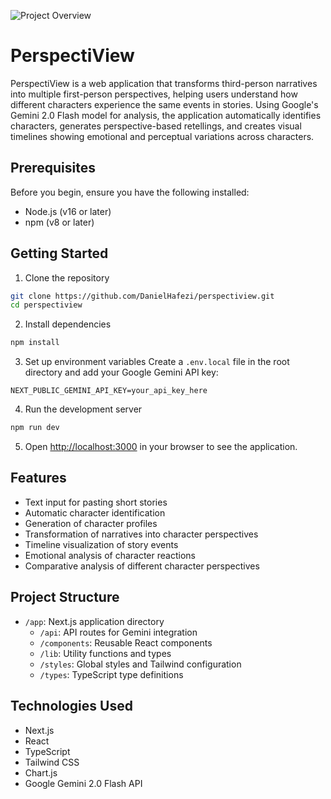 ![Project Overview](projects/project_overview.gif)

# PerspectiView

PerspectiView is a web application that transforms third-person narratives into multiple first-person perspectives, helping users understand how different characters experience the same events in stories. Using Google's Gemini 2.0 Flash model for analysis, the application automatically identifies characters, generates perspective-based retellings, and creates visual timelines showing emotional and perceptual variations across characters.

## Prerequisites

Before you begin, ensure you have the following installed:
- Node.js (v16 or later)
- npm (v8 or later)

## Getting Started

1. Clone the repository
```bash
git clone https://github.com/DanielHafezi/perspectiview.git
cd perspectiview
```

2. Install dependencies
```bash
npm install
```

3. Set up environment variables
Create a `.env.local` file in the root directory and add your Google Gemini API key:
```
NEXT_PUBLIC_GEMINI_API_KEY=your_api_key_here
```

4. Run the development server
```bash
npm run dev
```

5. Open [http://localhost:3000](http://localhost:3000) in your browser to see the application.

## Features

- Text input for pasting short stories
- Automatic character identification
- Generation of character profiles
- Transformation of narratives into character perspectives
- Timeline visualization of story events
- Emotional analysis of character reactions
- Comparative analysis of different character perspectives

## Project Structure

- `/app`: Next.js application directory
  - `/api`: API routes for Gemini integration
  - `/components`: Reusable React components
  - `/lib`: Utility functions and types
  - `/styles`: Global styles and Tailwind configuration
  - `/types`: TypeScript type definitions

## Technologies Used

- Next.js
- React
- TypeScript
- Tailwind CSS
- Chart.js
- Google Gemini 2.0 Flash API 